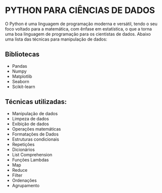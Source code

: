 # PYTHON PARA CIÊNCIAS DE DADOS
O Python é uma linguagem de programação moderna e versátil, tendo o seu foco voltado para a matemática, com ênfase em estatística, o que a torna uma boa linguagem de programação para os cientistas de dados. Abaixo uma lista das técnicas para manipulação de dados:

## Bibliotecas
 - Pandas
 - Numpy
 - Matplotlib
 - Seaborn
 - Scikit-learn

## Técnicas utilizadas:
 - Manipulação de dados
 - Limpeza de dados
 - Exibição de dados
 - Operações matemáticas
 - Formatações de Dados
 - Estruturas condicionais
 - Repetições
 - Dicionários
 - List Comprehension
 - Funções Lambdas
 - Map
 - Reduce
 - Filter
 - Ordenações
 - Agrupamento

